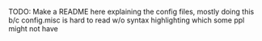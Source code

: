 TODO: Make a README here explaining the config files, mostly doing this b/c config.misc is hard to read w/o syntax highlighting which some ppl might not have

